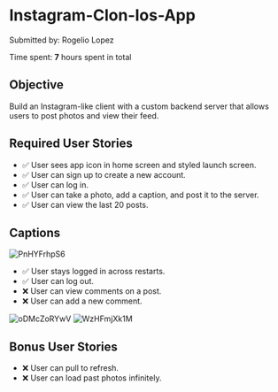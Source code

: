 # Instagram-Clon-Ios-App

Submitted by: Rogelio Lopez

Time spent: **7** hours spent in total


## Objective
Build an Instagram-like client with a custom backend server that allows users to post photos and view their feed.

## Required User Stories

* ✅ User sees app icon in home screen and styled launch screen. 
* ✅ User can sign up to create a new account. 
* ✅ User can log in. 
* ✅ User can take a photo, add a caption, and post it to the server. 
* ✅ User can view the last 20 posts. 



## Captions

![PnHYFrhpS6](https://user-images.githubusercontent.com/50154289/157559942-b458a7b0-c83a-4c93-a238-1daeb0815d75.gif) 


* ✅ User stays logged in across restarts.
* ✅ User can log out.
* ❌ User can view comments on a post.
* ❌ User can add a new comment.


![oDMcZoRYwV](https://user-images.githubusercontent.com/50154289/159145903-f1450ab9-f794-4673-912d-343de45043db.gif)
![WzHFmjXk1M](https://user-images.githubusercontent.com/50154289/159145924-47affe71-f098-4de4-ad22-9619566b7ef8.gif)



## Bonus User Stories
* ❌ User can pull to refresh. 
* ❌ User can load past photos infinitely.
